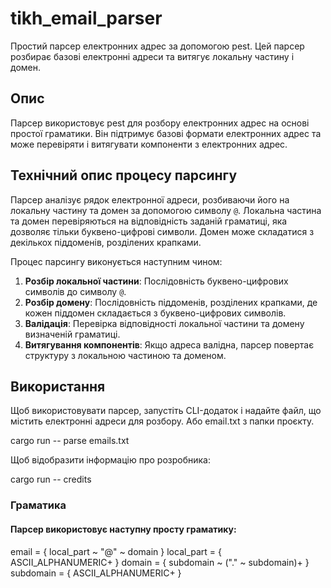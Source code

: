 # tikh_email_parser

Простий парсер електронних адрес за допомогою pest. Цей парсер розбирає базові електронні адреси та витягує локальну частину і домен.

## Опис

Парсер використовує pest для розбору електронних адрес на основі простої граматики. Він підтримує базові формати електронних адрес та може перевіряти і витягувати компоненти з електронних адрес.

## Технічний опис процесу парсингу

Парсер аналізує рядок електронної адреси, розбиваючи його на локальну частину та домен за допомогою символу `@`. Локальна частина та домен перевіряються на відповідність заданій граматиці, яка дозволяє тільки буквено-цифрові символи. Домен може складатися з декількох піддоменів, розділених крапками.

Процес парсингу виконується наступним чином:

1. **Розбір локальної частини**: Послідовність буквено-цифрових символів до символу `@`.
2. **Розбір домену**: Послідовність піддоменів, розділених крапками, де кожен піддомен складається з буквено-цифрових символів.
3. **Валідація**: Перевірка відповідності локальної частини та домену визначеній граматиці.
4. **Витягування компонентів**: Якщо адреса валідна, парсер повертає структуру з локальною частиною та доменом.

## Використання

Щоб використовувати парсер, запустіть CLI-додаток і надайте файл, що містить електронні адреси для розбору. Або email.txt з папки проєкту.

cargo run -- parse emails.txt

Щоб відобразити інформацію про розробника:

cargo run -- credits

### Граматика
#### Парсер використовує наступну просту граматику:

email      = { local_part ~ "@" ~ domain }
local_part = { ASCII_ALPHANUMERIC+ }
domain     = { subdomain ~ ("." ~ subdomain)+ }
subdomain  = { ASCII_ALPHANUMERIC+ }
